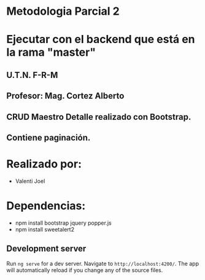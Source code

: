 # Metodologia Parcial 2

# Ejecutar con el backend que está en la rama "master"

## U.T.N. F-R-M
## Profesor: Mag. Cortez Alberto

## CRUD Maestro Detalle realizado con Bootstrap.
## Contiene paginación.

# Realizado por:

* Valenti Joel

# Dependencias:

* npm install bootstrap jquery popper.js
* npm install sweetalert2

## Development server

Run `ng serve` for a dev server. Navigate to `http://localhost:4200/`. The app will automatically reload if you change any of the source files.
